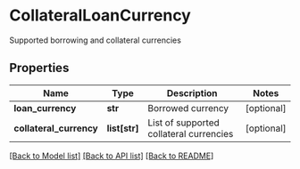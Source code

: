 # CollateralLoanCurrency

Supported borrowing and collateral currencies
## Properties
Name | Type | Description | Notes
------------ | ------------- | ------------- | -------------
**loan_currency** | **str** | Borrowed currency | [optional] 
**collateral_currency** | **list[str]** | List of supported collateral currencies | [optional] 

[[Back to Model list]](../README.md#documentation-for-models) [[Back to API list]](../README.md#documentation-for-api-endpoints) [[Back to README]](../README.md)


